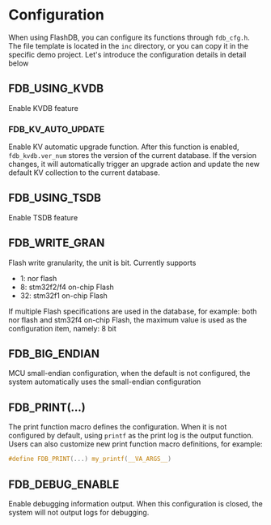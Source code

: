 # Configuration

When using FlashDB, you can configure its functions through `fdb_cfg.h`. The file template is located in the `inc` directory, or you can copy it in the specific demo project. Let's introduce the configuration details in detail below

## FDB_USING_KVDB

Enable KVDB feature

### FDB_KV_AUTO_UPDATE

Enable KV automatic upgrade function. After this function is enabled, `fdb_kvdb.ver_num` stores the version of the current database. If the version changes, it will automatically trigger an upgrade action and update the new default KV collection to the current database.

## FDB_USING_TSDB

Enable TSDB feature

## FDB_WRITE_GRAN

Flash write granularity, the unit is bit. Currently supports

- 1: nor flash
- 8: stm32f2/f4 on-chip Flash
- 32: stm32f1 on-chip Flash

If multiple Flash specifications are used in the database, for example: both nor flash and stm32f4 on-chip Flash, the maximum value is used as the configuration item, namely: 8 bit

## FDB_BIG_ENDIAN

MCU small-endian configuration, when the default is not configured, the system automatically uses the small-endian configuration

## FDB_PRINT(...)

The print function macro defines the configuration. When it is not configured by default, using `printf` as the print log is the output function. Users can also customize new print function macro definitions, for example:

```C
#define FDB_PRINT(...) my_printf(__VA_ARGS__)
```

## FDB_DEBUG_ENABLE

Enable debugging information output. When this configuration is closed, the system will not output logs for debugging.